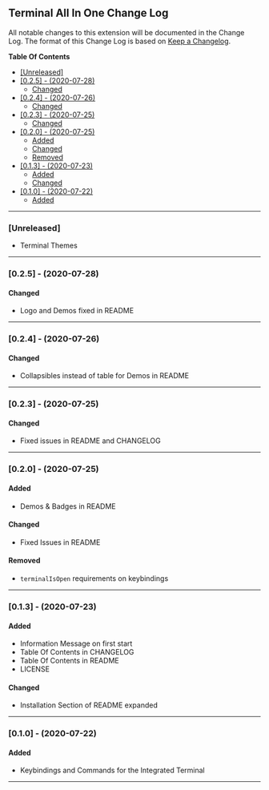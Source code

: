 ## Terminal All In One Change Log <!-- omit in toc -->

All notable changes to this extension will be documented in the Change Log.
The format of this Change Log is based on [Keep a Changelog](http://keepachangelog.com/).

**Table Of Contents**

- [[Unreleased]](#unreleased)
- [[0.2.5] - (2020-07-28)](#025---2020-07-28)
  - [Changed](#changed)
- [[0.2.4] - (2020-07-26)](#024---2020-07-26)
  - [Changed](#changed-1)
- [[0.2.3] - (2020-07-25)](#023---2020-07-25)
  - [Changed](#changed-2)
- [[0.2.0] - (2020-07-25)](#020---2020-07-25)
  - [Added](#added)
  - [Changed](#changed-3)
  - [Removed](#removed)
- [[0.1.3] - (2020-07-23)](#013---2020-07-23)
  - [Added](#added-1)
  - [Changed](#changed-4)
- [[0.1.0] - (2020-07-22)](#010---2020-07-22)
  - [Added](#added-2)

---

### [Unreleased]

- Terminal Themes

---

### [0.2.5] - (2020-07-28)

#### Changed

- Logo and Demos fixed in README

---

### [0.2.4] - (2020-07-26)

#### Changed

- Collapsibles instead of table for Demos in README

---

### [0.2.3] - (2020-07-25)

#### Changed

- Fixed issues in README and CHANGELOG

---

### [0.2.0] - (2020-07-25)

#### Added

- Demos & Badges in README

#### Changed

- Fixed Issues in README

#### Removed

- `terminalIsOpen` requirements on keybindings

---

### [0.1.3] - (2020-07-23)

#### Added

- Information Message on first start
- Table Of Contents in CHANGELOG
- Table Of Contents in README
- LICENSE

#### Changed

- Installation Section of README expanded

---

### [0.1.0] - (2020-07-22)

#### Added

- Keybindings and Commands for the Integrated Terminal

---
